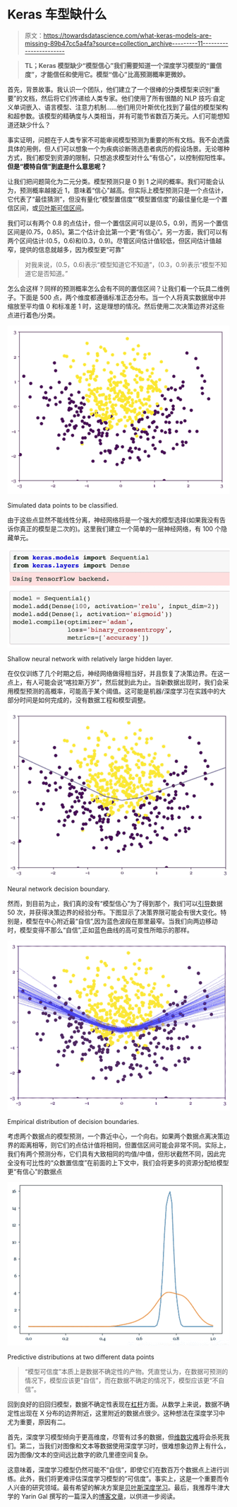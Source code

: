 # Keras 车型缺什么

> 原文：<https://towardsdatascience.com/what-keras-models-are-missing-89b47cc5a4fa?source=collection_archive---------11----------------------->

> **TL；Keras 模型缺少“模型信心”我们需要知道一个深度学习模型的“置信度”，才能信任和使用它。模型“信心”比高预测概率更微妙。**

首先，背景故事。我认识一个团队，他们建立了一个很棒的分类模型来识别“重要”的文档，然后将它们传递给人类专家。他们使用了所有很酷的 NLP 技巧:自定义单词嵌入、语言模型、注意力机制……他们用贝叶斯优化找到了最佳的模型架构和超参数。该模型的精确度与人类相当，并有可能节省数百万美元。人们可能想知道还缺少什么？

事实证明，问题在于人类专家不可能审阅模型预测为重要的所有文档。我不会透露具体的用例，但人们可以想象一个为疾病诊断筛选患者病历的假设场景。无论哪种方式，我们都受到资源的限制，只想追求模型对什么“有信心”，以控制假阳性率。**但是“模特自信”到底是什么意思呢？**

让我们把问题简化为二元分类。模型预测只是 0 到 1 之间的概率。我们可能会认为，预测概率越接近 1，意味着“信心”越高。但实际上模型预测只是一个点估计，它代表了“最佳猜测”，但没有量化“模型置信度”“模型置信度”的最佳量化是一个置信区间，或[贝叶斯可信区间](https://en.wikipedia.org/wiki/Credible_interval)。

我们可以有两个 0.8 的点估计，但一个置信区间可以是(0.5，0.9)，而另一个置信区间是(0.75，0.85)。第二个估计会比第一个更“有信心”。另一方面，我们可以有两个区间估计:(0.5，0.6)和(0.3，0.9)。尽管区间估计值较低，但区间估计值越窄，提供的信息就越多，因为模型更“可靠”

> 对我来说，(0.5，0.6)表示“模型知道它不知道”，(0.3，0.9)表示“模型不知道它是否知道。”

怎么会这样？同样的预测概率怎么会有不同的置信区间？让我们看一个玩具二维例子。下面是 500 点，两个维度都遵循标准正态分布。当一个人将真实数据居中并缩放至平均值 0 和标准差 1 时，这是理想的情况。然后使用二次决策边界对这些点进行着色/分类。

![](img/fab579e6eae4aceac7a4774fbafcb1b1.png)

Simulated data points to be classified.

由于这些点显然不能线性分离，神经网络将是一个强大的模型选择(如果我没有告诉你真正的模型是二次的)。这里我们建立一个简单的一层神经网络，有 100 个隐藏单元。

![](img/a204a26dc087bcd1acfe71096300491e.png)

Shallow neural network with relatively large hidden layer.

在仅仅训练了几个时期之后，神经网络做得相当好，并且恢复了决策边界。在这一点上，有人可能会说“喀拉斯万岁”，然后就到此为止。当新数据出现时，我们会采用模型预测的高概率，可能高于某个阈值。这可能是机器/深度学习在实践中的大部分时间是如何完成的，没有数据工程和模型调整。

![](img/ace32473469681a2bc63365b54718f63.png)

Neural network decision boundary.

然而，到目前为止，我们真的没有“模型信心”为了得到那个，我们可以[引导](https://en.wikipedia.org/wiki/Bootstrapping_(statistics))数据 50 次，并获得决策边界的经验分布。下图显示了决策界限可能会有很大变化。特别是，模型在中心附近最“自信”,因为蓝色波段在那里最窄。当我们向两边移动时，模型变得不那么“自信”,正如蓝色曲线的高可变性所暗示的那样。

![](img/eae366ab2b139e272da17ed43aade644.png)

Empirical distribution of decision boundaries.

考虑两个数据点的模型预测，一个靠近中心，一个向右。如果两个数据点离决策边界的距离相等，则它们的点估计值将相同，但置信区间可能会非常不同。实际上，我们有两个预测分布，它们具有大致相同的均值/中值，但形状截然不同，因此完全没有可比性的“众数置信度”在前面的上下文中，我们会将更多的资源分配给模型更“有信心”的数据点

![](img/77a774db7d8413a87b5a42c6e5a765c8.png)

Predictive distributions at two different data points

> “模型可信度”本质上是数据不确定性的产物。凭直觉认为，在数据可预测的情况下，模型应该更“自信”，而在数据不确定的情况下，模型应该更“不自信”。

回到良好的旧回归模型，数据不确定性表现在[杠杆](https://en.wikipedia.org/wiki/Leverage_(statistics))方面。从数学上来说，数据不确定性出现在 X 分布的边界附近，这里附近的数据点很少。这种想法在深度学习中尤为重要，原因有二。

首先，深度学习模型倾向于更高维度，尽管有过多的数据，但[维数灾难](https://en.wikipedia.org/wiki/Curse_of_dimensionality)将会杀死我们。第二，当我们对图像和文本等数据使用深度学习时，很难想象边界上有什么，因为图像/文本的空间远比数字的欧几里德空间复杂。

这意味着，深度学习模型仍然可能不“自信”，即使它们在数百万个数据点上进行训练。此外，我们将更难评估深度学习模型的“可信度”。事实上，这是一个重要而令人兴奋的研究领域。最有希望的解决方案是[贝叶斯深度学习](http://bayesiandeeplearning.org/)。最后，我推荐牛津大学的 Yarin Gal 撰写的一篇深入的[博客文章](http://www.cs.ox.ac.uk/people/yarin.gal/website/blog_3d801aa532c1ce.html)，以供进一步阅读。
